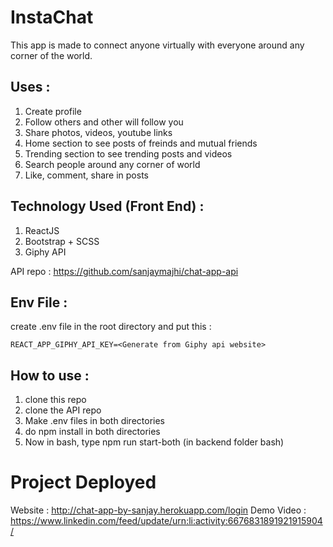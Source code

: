 # InstaChat

This app is made to connect anyone virtually with everyone around any corner of the world.

## Uses : 
1. Create profile
2. Follow others and other will follow you
3. Share photos, videos, youtube links
4. Home section to see posts of freinds and mutual friends
5. Trending section to see trending posts and videos
6. Search people around any corner of world
7. Like, comment, share in posts

## Technology Used (Front End) : 

1. ReactJS
2. Bootstrap + SCSS
3. Giphy API

API repo : https://github.com/sanjaymajhi/chat-app-api

## Env File : 
create .env file in the root directory and put this :
```
REACT_APP_GIPHY_API_KEY=<Generate from Giphy api website>
```

## How to use : 
1. clone this repo
2. clone the API repo
3. Make .env files in both directories
4. do npm install in both directories
5. Now in bash, type npm run start-both (in backend folder bash)

# Project Deployed

Website : http://chat-app-by-sanjay.herokuapp.com/login
Demo Video : https://www.linkedin.com/feed/update/urn:li:activity:6676831891921915904/

